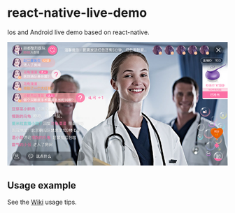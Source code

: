 # react-native-live-demo
Ios and Android live demo based on react-native. 

![live demo preview](https://github.com/8088/react-native-live-demo/blob/master/preview.jpg)

## Usage example

See the [Wiki](https://github.com/8088/react-native-live-demo/wiki) usage tips.